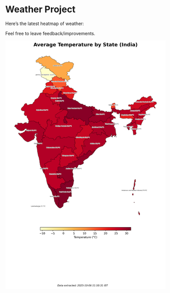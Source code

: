 # Weather Project

Here’s the latest heatmap of weather:

Feel free to leave feedback/improvements.

![India Heatmap](docs/assets/india_heatmap.png?v=E35651)
